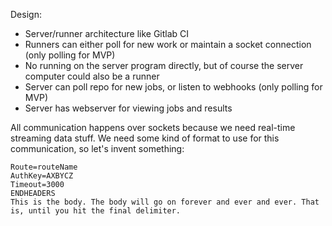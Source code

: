 Design:

- Server/runner architecture like Gitlab CI
- Runners can either poll for new work or maintain a socket connection (only polling for MVP)
- No running on the server program directly, but of course the server computer could also be a runner
- Server can poll repo for new jobs, or listen to webhooks (only polling for MVP)
- Server has webserver for viewing jobs and results

All communication happens over sockets because we need real-time streaming data stuff. We need some kind of format
to use for this communication, so let's invent something:

```
Route=routeName
AuthKey=AXBYCZ
Timeout=3000
ENDHEADERS
This is the body. The body will go on forever and ever and ever. That is, until you hit the final delimiter.
```
